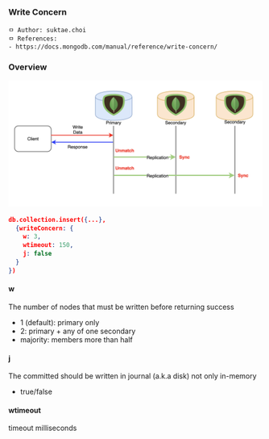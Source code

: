### Write Concern

```
ㅁ Author: suktae.choi
ㅁ References:
- https://docs.mongodb.com/manual/reference/write-concern/
```

### Overview

<img src="images/download.png">

```json
db.collection.insert({...},
  {writeConcern: {
    w: 3,
    wtimeout: 150,
    j: false
  }
})
```

#### w

The number of nodes that must be written before returning success

- 1 (default): primary only
- 2: primary + any of one secondary
- majority: members more than half

#### j

The committed should be written in journal (a.k.a disk) not only in-memory

- true/false

#### wtimeout

timeout milliseconds
